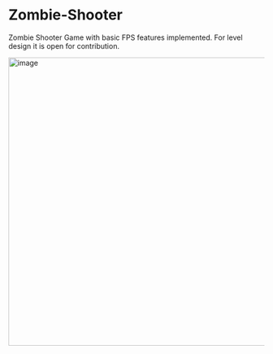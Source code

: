 # Zombie-Shooter
Zombie Shooter Game with basic FPS features implemented. For level design it is open for contribution.


<img width="568" alt="image" src="https://user-images.githubusercontent.com/56725739/209203070-e16c3227-1599-4f2c-80df-d1d5686503d7.png">
